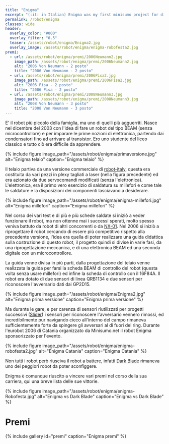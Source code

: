 ```yaml
---
title: "Enigma"
excerpt: "(:it: in Italian) Enigma was my first minisumo project for didactics. The core of this robot was two different controller. The first one with BEAM technology (only two transistor control the robot movement inside the ring and find the enemy. The last one with an little micro 16F628A for expriment in Basic and C."
permalink: /robot/enigma
classes: wide
header:
  overlay_color: "#000"
  overlay_filter: "0.5"
  teaser: /assets/robot/enigma/Enigma2.jpg
  overlay_image: /assets/robot/enigma/enigma-robofesta2.jpg
premi:
  - url: /assets/robot/enigma/premi/2006Neumann2.jpg
    image_path: /assets/robot/enigma/premi/2006Neumann2.jpg
    alt: "2006 Von Neumann - 2 posto"
    title: "2006 Von Neumann - 2 posto"
  - url: /assets/robot/enigma/premi/2006Pisa2.jpg
    image_path: /assets/robot/enigma/premi/2006Pisa2.jpg
    alt: "2006 Pisa - 2 posto"
    title: "2006 Pisa - 2 posto"
  - url: /assets/robot/enigma/premi/2008Neumann3.jpg
    image_path: /assets/robot/enigma/premi/2008Neumann3.jpg
    alt: "2008 Von Neumann - 3 posto"
    title: "2008 Von Neumann - 3 posto"
---
```


E' il robot più piccolo della famiglia, ma uno di quelli più agguerriti. Nasce nel dicembre del 2003 con l'idea di fare un robot del tipo BEAM (senza microcontrollore) e per imparare le prime nozioni di elettronica, partendo dai condensatori fino ad arrivare al transistor. Ero uno studente del liceo classico e tutto ciò era difficile da apprendere.

{% include figure image_path="/assets/robot/enigma/primaversione.jpg" alt="Enigma telaio" caption="Enigma telaio" %}

Il telaio partiva da una versione commerciale di [robot-italy](http://www.robot-italy.com/), questa era costituita da vari pezzi in plexy tagliati a laser (nella figura precedente) ed era azionato da due servocomandi modificati (senza l'elettronica). L'elettronica, era il primo vero esercizio di saldatura su millefori e come tale le saldature e la disposizioni dei componenti lasciavano a desiderare.

{% include figure image_path="/assets/robot/enigma/enigma-millefori.jpg" alt="Enigma millefori" caption="Enigma millefori" %}

Nel corso dei vari test e di più e più schede saldate si iniziò a veder funzionare il robot, ma non ottenne mai i successi sperati, molto spesso veniva battuto da robot di altri concorrenti o da [NX-01](/robot/NX-01). Nel 2006 si iniziò a riprogettare il robot cercando di essere più competitivo rispetto alla precedente versione, l'idea era quella di poter realizzare una guida didattica sulla costruzione di questo robot, il progetto quindi si divise in varie fasi, da una riprogettazione meccanica, e di una elettronica BEAM ed una seconda digitale con un microcontrollore.

La guida venne divisa in più parti, dalla progettazione del telaio venne realizzata la guida per farsi la scheda BEAM di controllo del robot (questa volta senza usare millefori) ed infine  la scheda di controllo con il 16F84A. Il robot era dotato di due sensori di linea QRB1134 e due sensori per riconoscere l'avversario dati dai GP2D15.

{% include figure image_path="/assets/robot/enigma/Enigma2.jpg" alt="Enigma prima versione" caption="Enigma prima versione" %}

Ma durante le gare, e per carenza di sensori riutilizzati per progetti successivi ([Slider](/robot/slider)) i sensori per riconoscere l'avversario vennero rimossi, ed incredibilmente pur navigando cieco all'interno del campo rimaneva sufficientemente forte da spingere gli avversari al di fuori del ring. Durante l'eurobot 2006 di Catania organizzato da Minisumo.net il robot Enigma sponsorizzato per l'evento.

{% include figure image_path="/assets/robot/enigma/enigma-robofesta2.jpg" alt="Enigma Catania" caption="Enigma Catania" %}

Non tutti i robot però riusciva il robot a battere, infatti [Dark Blade](/robot/dark-blade) rimaneva uno dei peggiori robot da poter sconfiggere.

Enigma è comunque riuscito a vincere vari premi nel corso della sua carriera, qui una breve lista delle sue vittorie.

{% include figure image_path="/assets/robot/enigma/enigma-Robofesta.jpg" alt="Enigma vs Dark Blade" caption="Enigma vs Dark Blade" %}

# Premi

{% include gallery id="premi" caption="Enigma premi" %}